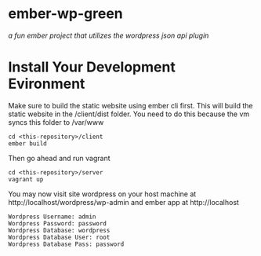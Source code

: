 # ember-wp-green

*a fun ember project that utilizes the wordpress json api plugin*

# Install Your Development Evironment

Make sure to build the static website using ember cli first. This will build the static website in the /client/dist folder. You need to do this because the vm syncs this folder to /var/www

```
cd <this-repository>/client
ember build
```

Then go ahead and run vagrant

```
cd <this-repository>/server
vagrant up
```

You may now visit site wordpress on your host machine at http://localhost/wordpress/wp-admin and ember app at http://localhost

```
Wordpress Username: admin
Wordpress Password: password
Wordpress Database: wordpress
Wordpress Database User: root
Wordpress Database Pass: password
```
